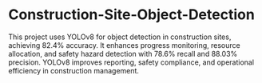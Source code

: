 # Construction-Site-Object-Detection
This project uses YOLOv8 for object detection in construction sites, achieving 82.4% accuracy. It enhances progress monitoring, resource allocation, and safety hazard detection with 78.6% recall and 88.03% precision. YOLOv8 improves reporting, safety compliance, and operational efficiency in construction management.
